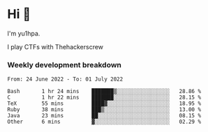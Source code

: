 # Hi 👋

I'm yu1hpa.

I play CTFs with Thehackerscrew

### Weekly development breakdown

<!--START_SECTION:waka-->

```text
From: 24 June 2022 - To: 01 July 2022

Bash       1 hr 24 mins    ███████▒░░░░░░░░░░░░░░░░░   28.86 %
C          1 hr 22 mins    ███████░░░░░░░░░░░░░░░░░░   28.15 %
TeX        55 mins         ████▓░░░░░░░░░░░░░░░░░░░░   18.95 %
Ruby       38 mins         ███▒░░░░░░░░░░░░░░░░░░░░░   13.00 %
Java       23 mins         ██░░░░░░░░░░░░░░░░░░░░░░░   08.15 %
Other      6 mins          ▓░░░░░░░░░░░░░░░░░░░░░░░░   02.29 %
```

<!--END_SECTION:waka-->

